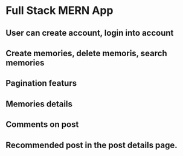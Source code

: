 # Full Stack MERN App

## User can create account, login into account

## Create memories, delete memoris, search memories

## Pagination featurs

## Memories details

## Comments on post

## Recommended post in the post details page.
